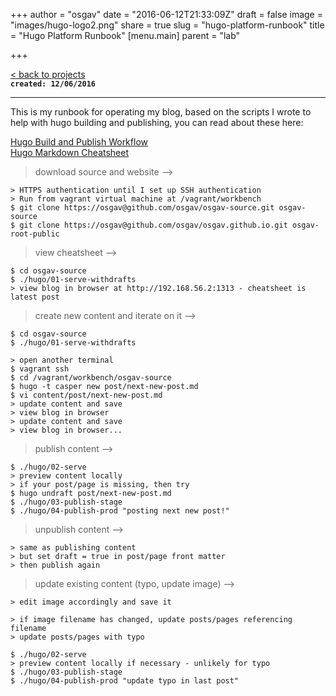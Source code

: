 +++
author = "osgav"
date = "2016-06-12T21:33:09Z"
draft = false
image = "images/hugo-logo2.png"
share = true
slug = "hugo-platform-runbook"
title = "Hugo Platform Runbook"
[menu.main]
parent = "lab"

+++

[< back to projects](/page/projects.html)<br />
**`created: 12/06/2016`**

---

This is my runbook for operating my blog, based on the scripts I wrote to help with hugo building and publishing, you can read about these here:

[Hugo Build and Publish Workflow](/page/projects/hugo-build-and-publish-workflow.html)<br />
[Hugo Markdown Cheatsheet](/page/projects/hugo-markdown-cheatsheet.html)

> download source and website --><br />

```
> HTTPS authentication until I set up SSH authentication
> Run from vagrant virtual machine at /vagrant/workbench
$ git clone https://osgav@github.com/osgav/osgav-source.git osgav-source
$ git clone https://osgav@github.com/osgav/osgav.github.io.git osgav-root-public
```

> view cheatsheet --><br />

```
$ cd osgav-source
$ ./hugo/01-serve-withdrafts
> view blog in browser at http://192.168.56.2:1313 - cheatsheet is latest post
```

> create new content and iterate on it --><br />

```
$ cd osgav-source
$ ./hugo/01-serve-withdrafts
```
```
> open another terminal
$ vagrant ssh
$ cd /vagrant/workbench/osgav-source
$ hugo -t casper new post/next-new-post.md
$ vi content/post/next-new-post.md
> update content and save
> view blog in browser
> update content and save
> view blog in browser...
```
> publish content --><br />

```
$ ./hugo/02-serve
> preview content locally
> if your post/page is missing, then try
$ hugo undraft post/next-new-post.md
$ ./hugo/03-publish-stage
$ ./hugo/04-publish-prod "posting next new post!"
```

> unpublish content --><br />

```
> same as publishing content
> but set draft = true in post/page front matter
> then publish again
```

> update existing content (typo, update image) --><br />

```
> edit image accordingly and save it
```
```
> if image filename has changed, update posts/pages referencing filename
> update posts/pages with typo
```
```
$ ./hugo/02-serve
> preview content locally if necessary - unlikely for typo
$ ./hugo/03-publish-stage
$ ./hugo/04-publish-prod "update typo in last post"
```



